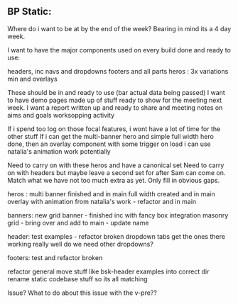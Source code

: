 ## BP Static: 

Where do i want to be at by the end of the week? Bearing in mind its a 4 day week.

I want to have the major components used on every build done and ready to use: 

headers, inc navs and dropdowns
footers and all parts
heros : 3x variations min and overlays 

These should be in and ready to use (bar actual data being passed)
I want to have demo pages made up of stuff ready to show for the meeting next week. 
I want a report written up and ready to share and meeting notes on aims and goals worksopping activity

If i spend too log on those focal features, i wont have a lot of time for the other stuff 
If i can get the multi-banner hero and simple full width hero done, then an overlay component with some trigger on load i can use natalia's animation work potentially 

Need to carry on with these heros and have a canonical set 
Need to carry on with headers but maybe leave a second set for after Sam can come on.
Match what we have not too much extra as yet. Only fill in obvious gaps.


heros : 
multi banner finished and in main 
full width created and in main 
overlay with animation from natalia's work - refactor and in main

banners: 
new grid banner - finished inc with fancy box integration 
masonry grid - bring over and add to main - update name

header: 
test examples - refactor broken dropdown tabs
get the ones there working really well
do we need other dropdowns?


footers: 
test and refactor broken


refactor general 
move stuff like bsk-header examples into correct dir 
rename static codebase stuff so its all matching

Issue? 
What to do about this issue with the v-pre??

